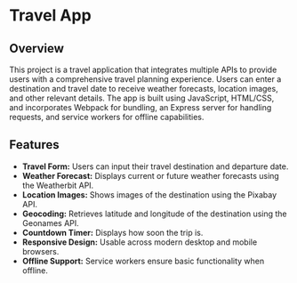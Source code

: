 # Travel App

## Overview

This project is a travel application that integrates multiple APIs to provide users with a comprehensive travel planning experience. Users can enter a destination and travel date to receive weather forecasts, location images, and other relevant details. The app is built using JavaScript, HTML/CSS, and incorporates Webpack for bundling, an Express server for handling requests, and service workers for offline capabilities.

## Features

- **Travel Form:** Users can input their travel destination and departure date.
- **Weather Forecast:** Displays current or future weather forecasts using the Weatherbit API.
- **Location Images:** Shows images of the destination using the Pixabay API.
- **Geocoding:** Retrieves latitude and longitude of the destination using the Geonames API.
- **Countdown Timer:** Displays how soon the trip is.
- **Responsive Design:** Usable across modern desktop and mobile browsers.
- **Offline Support:** Service workers ensure basic functionality when offline.
